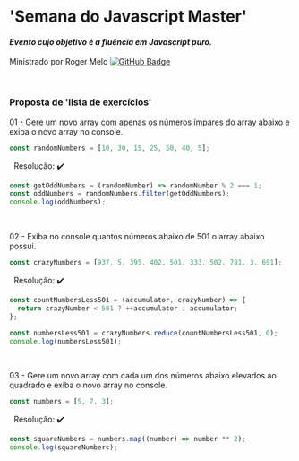 # 'Semana do Javascript Master'

#### _Evento cujo objetivo é a fluência em Javascript puro._

Ministrado por Roger Melo [![GitHub Badge](https://img.shields.io/badge/GitHub-100000?style=flat-square&logo=GitHub&logoColor=white&link=https://github.com/roger-Melo/)](https://github.com/roger-Melo/)

&nbsp;

### Proposta de 'lista de exercícios'

01 - Gere um novo array com apenas os números ímpares do array abaixo e exiba o novo array no console.

```javascript
const randomNumbers = [10, 30, 15, 25, 50, 40, 5];
```

&nbsp;
Resolução: :heavy_check_mark:

```javascript
const getOddNumbers = (randomNumber) => randomNumber % 2 === 1;
const oddNumbers = randomNumbers.filter(getOddNumbers);
console.log(oddNumbers);
```

&nbsp;
&nbsp;

02 - Exiba no console quantos números abaixo de 501 o array abaixo possui.

```javascript
const crazyNumbers = [937, 5, 395, 402, 501, 333, 502, 781, 3, 691];
```

&nbsp;
Resolução: :heavy_check_mark:

```javascript
const countNumbersLess501 = (accumulator, crazyNumber) => {
  return crazyNumber < 501 ? ++accumulator : accumulator;
};

const numbersLess501 = crazyNumbers.reduce(countNumbersLess501, 0);
console.log(numbersLess501);
```

&nbsp;
&nbsp;

03 - Gere um novo array com cada um dos números abaixo elevados ao quadrado e exiba o novo array no console.

```javascript
const numbers = [5, 7, 3];
```

&nbsp;
Resolução: :heavy_check_mark:

```javascript
const squareNumbers = numbers.map((number) => number ** 2);
console.log(squareNumbers);
```
